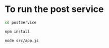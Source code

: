 # To run the post service

```sh
cd postService
```

```sh
npm install
```

```sh
node src/app.js
```
